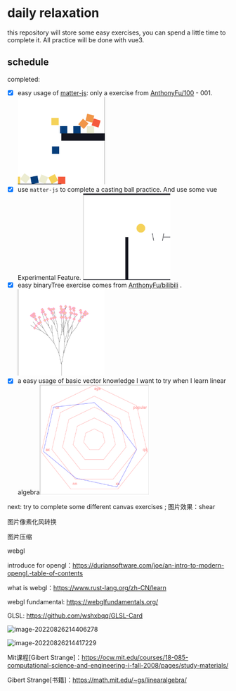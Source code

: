 # daily relaxation 

this repository will store some easy exercises, you can spend a little time to complete it. All practice will be done with vue3.

## schedule
completed:
- [x] easy usage of [matter-js](https://github.com/liabru/matter-js):  only a exercise from [AnthonyFu/100](https://github.com/antfu/100) - 001.
  <img src="assets/image-20220620143759047.png" alt="image-20220620143759047" style="zoom: 33%;" />
- [x] use `matter-js` to complete a casting ball practice. And use some vue Experimental Feature.
  <img src="assets/image-20220620143930719.png" alt="image-20220620143930719" style="zoom:33%;" />
- [x] easy binaryTree exercise comes from [AnthonyFu/bilibili](https://www.bilibili.com/video/BV1wY411n7er?spm_id_from=333.1007.top_right_bar_window_history.content.click) .
  <img src="assets/image-20220623192633850.png" alt="image-20220623192633850" style="zoom:33%;" />
- [x] a easy usage of basic vector knowledge I want to try when I learn linear algebra<img src="assets/image-20220820221628468.png" alt="image-20220820221628468" style="zoom:33%;" />

next:
try to complete some different canvas exercises ;
图片效果：shear

图片像素化风转换

图片压缩

webgl

introduce for opengl：https://duriansoftware.com/joe/an-intro-to-modern-opengl.-table-of-contents

what is webgl：https://www.rust-lang.org/zh-CN/learn

webgl fundamental: https://webglfundamentals.org/

GLSL: https://github.com/wshxbqq/GLSL-Card

![image-20220826214406278](E:\open-source\interesting\assets\image-20220826214406278.png)

![image-20220826214417229](E:\open-source\interesting\assets\image-20220826214417229.png)

Mit课程[Gibert Strange]：https://ocw.mit.edu/courses/18-085-computational-science-and-engineering-i-fall-2008/pages/study-materials/

Gibert Strange[书籍]：https://math.mit.edu/~gs/linearalgebra/